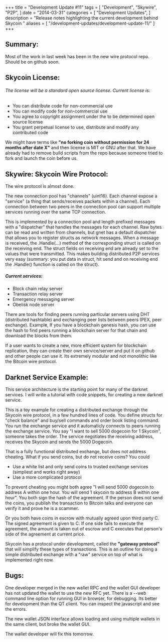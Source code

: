 +++
title = "Development Update #11"
tags = [
    "Development",
    "Skywire",
    "P2P",
]
date = "2014-03-31"
categories = [
    "Development Updates",
]
description = "Release notes highlighting the current development behind Skycoin  "
aliases = [
	"/development-updates/development-update-11/"
]
+++

## Summary:
Most of the work in last week has been in the new wire protocol repo. Should be on github soon.

## Skycoin License:

###### The license will be a standard open source license. Current license is:
- You can distribute code for non-commercial use
- You can modify code for non-commercial use
- You agree to copyright assignment under the to be determined open source license
- You grant perpetual license to use, distribute and modify any contributed code

We might have terms like **"no forking coin without permission for 24 months after date X"** and then license is MIT or GNU after that. We have already had to remove build scripts from the repo because someone tried to fork and launch the coin before us.

## Skywire: Skycoin Wire Protocol:

The wire protocol is almost done.

The new connection pool has "channels" (uint16). Each channel expose a "service" (a thing that sends/receives packets within a channel). Each connection between two peers in the connection pool can support multiple services running over the same TCP connection.

This is implemented by a connection pool and length prefixed messages with a "dispatcher" that handles the messages for each channel. Raw bytes can be read and written from channels, but gnet has a default dispatcher that allows you to register structs as network messages. When a message is received, the .Handle(...) method of the corresponding struct is called on the receiving end. The struct fields on receiving end are already set to the values that were transmitted. This makes building distributed P2P services very easy (summary: you put data in struct, hit send and on receiving end the .Handle() function is called on the struct).

##### Current services:
- Block chain relay server
- Transaction relay server
- Emergency messaging server
- Obelisk node server

There are tools for finding peers running particular servers using DHT (distributed hashtable) and exchanging peer lists between peers (PEX, peer exchange). Example, If you have a blockchain genesis hash, you can use the hash to find peers running a blockchain server for that chain and download the blocks from them.

If a user wants to create a new, more efficient system for blockchain replication, they can create their own service/server and put it on github and other people can use it. Its extremely modular and not monolithic like the Bitcoin wire protocol.

## Darknet Service Example:

This service architecture is the starting point for many of the darknet services. I will write a tutorial with code snippets, for creating a new darknet service.

This is a toy example for creating a distributed exchange through the Skycoin wire protocol, in a few hundred lines of code. You define structs for "check balance" and buy/sell commands and order book listing command. You run the exchange service and it automaticly connects to peers running the exchange service. You say "I want to sell 5000 dogecoin for 1 Skycoin", someone takes the order. The service negotiates the receiving address, receives the Skycoin and sends the 5000 Dogecoin.

That is a fully functional distributed exchange, but does not address cheating. What if you send coins, but do not receive coins? You could
- Use a white list and only send coins to trusted exchange services (simpliest and works right away)
- Use a more complicated protocol

To prevent cheating you might both agree "I will send 5000 dogecoin to address A within one hour. You will send 1 skycoin to address B within one hour". You both sign the hash of the agreement. If the person does not send the coins, you publish the transaction to Bitcoin talks and everyone can verify it and prove he is a scammer.

Or you both have coins in escrow with mutually agreed upon third party C. The signed agreement is given to C. If one side fails to execute the agreement, the amount is taken out of escrow and C executes that person's side of the agreement at current price.

Skycoin has a protocol under development, called the **"gateway protocol"** that will simplify these types of transactions. This is an outline for doing a simple distributed exchange with a "raw" service on top of what is implemented right now.

## Bugs:

One developer merged in the new wallet RPC and the wallet GUI developer has not updated the wallet to use the new RFC yet. There is a --web command line option for running GUI in browser, for debugging. Its better for development than the QT client. You can inspect the javascript and see the errors.

The new wallet JSON interface allows loading and using multiple wallets in the same client, but broke the wallet GUI.

The wallet developer will fix this tomorrow.


